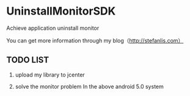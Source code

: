 # UninstallMonitorSDK
Achieve application uninstall monitor

You can get more information through my blog（http://stefanlis.com）

## TODO LIST
1. upload my library to jcenter

2. solve the monitor problem In the above android 5.0 system